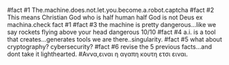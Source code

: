 #fact #1 The.machine.does.not.let.you.become.a.robot.captcha
#fact #2 This means Christian God who is half human half God is not Deus ex machina.check fact #1
#fact #3 the machine is pretty dangerous...like we say rockets flying above your head dangerous 10/10
#fact #4 a.i. is a tool that creates...generates tools we are there..singularity.
#fact #5 what about cryptography? cybersecurity? 
#fact #6 revise the 5 previous facts...and dont take it lighthearted.
#Αννα,ειναι η αγαπη κουτη ετσι ειναι. 

